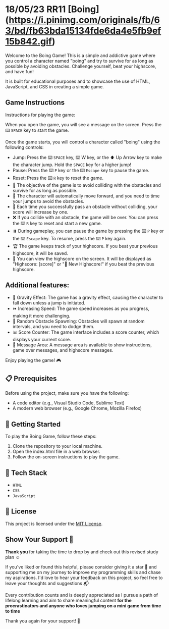# 18/05/23 RR11 [Boing] (https://i.pinimg.com/originals/fb/63/bd/fb63bda15134fde6da4e5fb9ef15b842.gif)

Welcome to the Boing Game! This is a simple and addictive game where you control a character named "boing" and try to survive for as long as possible by avoiding obstacles. Challenge yourself, beat your highscore, and have fun!

It is built for educational purposes and to showcase the use of HTML, JavaScript, and CSS in creating a simple game.
## Game Instructions

Instructions for playing the game:

When you open the game, you will see a message on the screen. Press the ⌨️ `SPACE` key to start the game.

Once the game starts, you will control a character called "boing" using the following controls:
   - Jump: Press the ⌨️ ``SPACE`` key, ⌨️ W key, or the ⬆️ Up Arrow key to make the character jump. Hold the `SPACE` key for a higher jump!
   - Pause: Press the ⌨️ `P` key or the ⌨️ `Escape` key to pause the game.
   - Reset: Press the ⌨️ `R` key to reset the game.
- 🎯 The objective of the game is to avoid colliding with the obstacles and survive for as long as possible.
- 🏃 The character will automatically move forward, and you need to time your jumps to avoid the obstacles.
- 🔢 Each time you successfully pass an obstacle without colliding, your score will increase by one.
- ❌ If you collide with an obstacle, the game will be over. You can press the ⌨️ `R` key to reset and start a new game.
- ⏸️ During gameplay, you can pause the game by pressing the ⌨️ `P` key or the ⌨️ `Escape` key. To resume, press the ⌨️ `P` key again.
- 🏆 The game keeps track of your highscore. If you beat your previous highscore, it will be saved.
- 🥇 You can view the highscore on the screen. It will be displayed as "Highscore: [score]" or "🎉 New Highscore!" if you beat the previous highscore.

## Additional features:

- 🌌 Gravity Effect: The game has a gravity effect, causing the character to fall down unless a jump is initiated.
- ⏩ Increasing Speed: The game speed increases as you progress, making it more challenging.
- 🚧 Random Obstacle Spawning: Obstacles will spawn at random intervals, and you need to dodge them.
- 📊 Score Counter: The game interface includes a score counter, which displays your current score.
- 📜 Message Area: A message area is available to show instructions, game over messages, and highscore messages.

Enjoy playing the game! 🎮

## 📋 Prerequisites

Before using the project, make sure you have the following:

- A code editor (e.g., Visual Studio Code, Sublime Text)
- A modern web browser (e.g., Google Chrome, Mozilla Firefox)

## 🔢 Getting Started
To play the Boing Game, follow these steps:

1. Clone the repository to your local machine.
2. Open the index.html file in a web browser.
3. Follow the on-screen instructions to play the game.
## 📂 Tech Stack
- `HTML`
- `CSS`
- `JavaScript`

## 📄 License

This project is licensed under the [MIT License](LICENSE).

## Show Your Support 🤝

<b> Thank you </b> for taking the time to drop by and check out this revised study plan ☺️

If you've liked or found this helpful, please consider giving it a star 🌟 and supporting me on my journey to improve my programming skills and chase my aspirations. I'd love to hear your feedback on this project, so feel free to leave your thoughts and suggestions 📬

Every contribution counts and is deeply appreciated as I pursue a path of lifelong learning and aim to share meaningful content <b> for the procrastinators and anyone who loves jumping on a mini game from time to time </b>

Thank you again for your support! 🙏